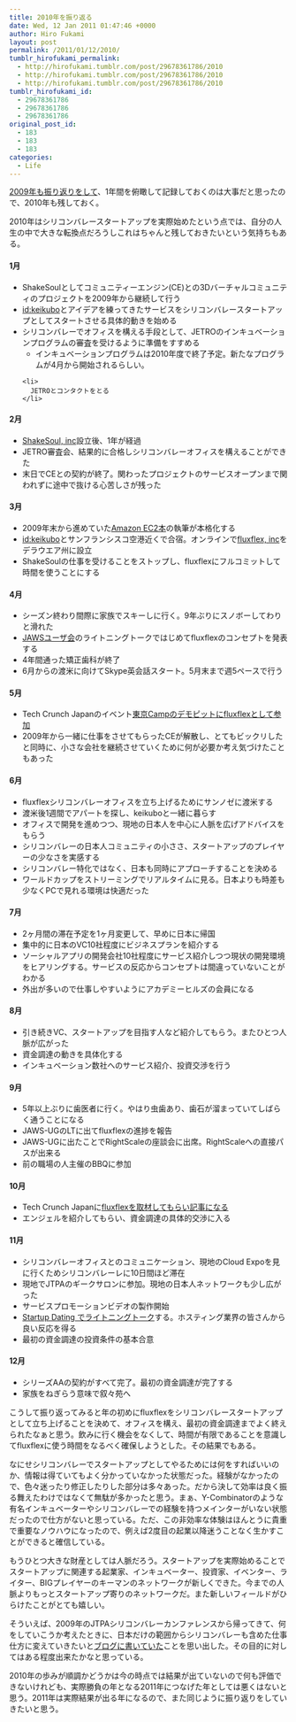 ```yaml
---
title: 2010年を振り返る
date: Wed, 12 Jan 2011 01:47:46 +0000
author: Hiro Fukami
layout: post
permalink: /2011/01/12/2010/
tumblr_hirofukami_permalink:
  - http://hirofukami.tumblr.com/post/29678361786/2010
  - http://hirofukami.tumblr.com/post/29678361786/2010
  - http://hirofukami.tumblr.com/post/29678361786/2010
tumblr_hirofukami_id:
  - 29678361786
  - 29678361786
  - 29678361786
original_post_id:
  - 183
  - 183
  - 183
categories:
  - Life
---
```

<div class="section">
  <p>
    <a href="http://d.hatena.ne.jp/d_sea/20100105/p1" target="_blank">2009年も振り返りをして</a>、1年間を俯瞰して記録しておくのは大事だと思ったので、2010年も残しておく。
  </p>
  
  <p>
    2010年はシリコンバレースタートアップを実際始めたという点では、自分の人生の中で大きな転換点だろうしこれはちゃんと残しておきたいという気持ちもある。
  </p>
  
  <h4>
    1月
  </h4>
  
  <ul>
    <li>
      ShakeSoulとしてコミュニティーエンジン(CE)との3Dバーチャルコミュニティのプロジェクトを2009年から継続して行う
    </li>
    <li>
      <a href="http://d.hatena.ne.jp/keikubo/" target="_blank">id:keikubo</a>とアイデアを練ってきたサービスをシリコンバレースタートアップとしてスタートさせる具体的動きを始める
    </li>
    <li>
      シリコンバレーでオフィスを構える手段として、JETROのインキュベーションプログラムの審査を受けるように準備をすすめる <ul>
        <li>
          インキュベーションプログラムは2010年度で終了予定。新たなプログラムが4月から開始されるらしい。
        </li>
      </ul>
    </li>
    
    <li>
      JETROとコンタクトをとる
    </li>
  </ul>
  
  <h4>
    2月
  </h4>
  
  <ul>
    <li>
      <a href="http://www.shakesoul.net" target="_blank">ShakeSoul, inc</a>設立後、1年が経過
    </li>
    <li>
      JETRO審査会、結果的に合格しシリコンバレーオフィスを構えることができた
    </li>
    <li>
      末日でCEとの契約が終了。関わったプロジェクトのサービスオープンまで関われずに途中で抜ける心苦しさが残った
    </li>
  </ul>
  
  <h4>
    3月
  </h4>
  
  <ul>
    <li>
      2009年末から進めていた<a href="http://www.amazon.co.jp/%E3%82%88%E3%81%8F%E3%82%8F%E3%81%8B%E3%82%8BAmazonEC2-%E2%80%95AmazonWebServices%E3%82%AF%E3%83%A9%E3%82%A6%E3%83%89%E6%B4%BB%E7%94%A8%E3%81%A8%E5%AE%9F%E8%B7%B5-Software-Design-plus%E3%82%B7%E3%83%AA%E3%83%BC%E3%82%BA/dp/4774142840" target="_blank">Amazon EC2本</a>の執筆が本格化する
    </li>
    <li>
      <a href="http://d.hatena.ne.jp/keikubo/" target="_blank">id:keikubo</a>とサンフランシスコ空港近くで合宿。オンラインで<a href="http://www.fluxflex.com" target="_blank">fluxflex, inc</a>をデラウエア州に設立
    </li>
    <li>
      ShakeSoulの仕事を受けることをストップし、fluxflexにフルコミットして時間を使うことにする
    </li>
  </ul>
  
  <h4>
    4月
  </h4>
  
  <ul>
    <li>
      シーズン終わり間際に家族でスキーしに行く。9年ぶりにスノボーしてわりと滑れた
    </li>
    <li>
      <a href="http://jaws-ug.jp/" target="_blank">JAWSユーザ会</a>のライトニングトークではじめてfluxflexのコンセプトを発表する
    </li>
    <li>
      4年間通った矯正歯科が終了
    </li>
    <li>
      6月からの渡米に向けてSkype英会話スタート。5月末まで週5ペースで行う
    </li>
  </ul>
  
  <h4>
    5月
  </h4>
  
  <ul>
    <li>
      Tech Crunch Japanのイベント<a href="http://www.tokyocamp.net/archives/651" target="_blank">東京Campのデモピットにfluxflexとして参加</a>
    </li>
    <li>
      2009年から一緒に仕事をさせてもらったCEが解散し、とてもビックリしたと同時に、小さな会社を継続させていくために何が必要か考え気づけたこともあった
    </li>
  </ul>
  
  <h4>
    6月
  </h4>
  
  <ul>
    <li>
      fluxflexシリコンバレーオフィスを立ち上げるためにサンノゼに渡米する
    </li>
    <li>
      渡米後1週間でアパートを探し、keikuboと一緒に暮らす
    </li>
    <li>
      オフィスで開発を進めつつ、現地の日本人を中心に人脈を広げアドバイスをもらう
    </li>
    <li>
      シリコンバレーの日本人コミュニティの小ささ、スタートアップのプレイヤーの少なさを実感する
    </li>
    <li>
      シリコンバレー特化ではなく、日本も同時にアプローチすることを決める
    </li>
    <li>
      ワールドカップをストリーミングでリアルタイムに見る。日本よりも時差も少なくPCで見れる環境は快適だった
    </li>
  </ul>
  
  <h4>
    7月
  </h4>
  
  <ul>
    <li>
      2ヶ月間の滞在予定を1ヶ月変更して、早めに日本に帰国
    </li>
    <li>
      集中的に日本のVC10社程度にビジネスプランを紹介する
    </li>
    <li>
      ソーシャルアプリの開発会社10社程度にサービス紹介しつつ現状の開発環境をヒアリングする。サービスの反応からコンセプトは間違っていないことがわかる
    </li>
    <li>
      外出が多いので仕事しやすいようにアカデミーヒルズの会員になる
    </li>
  </ul>
  
  <h4>
    8月
  </h4>
  
  <ul>
    <li>
      引き続きVC、スタートアップを目指す人など紹介してもらう。またひとつ人脈が広がった
    </li>
    <li>
      資金調達の動きを具体化する
    </li>
    <li>
      インキュベーション数社へのサービス紹介、投資交渉を行う
    </li>
  </ul>
  
  <h4>
    9月
  </h4>
  
  <ul>
    <li>
      5年以上ぶりに歯医者に行く。やはり虫歯あり、歯石が溜まっていてしばらく通うことになる
    </li>
    <li>
      JAWS-UGのLTに出てfluxflexの進捗を報告
    </li>
    <li>
      JAWS-UGに出たことでRightScaleの座談会に出席。RightScaleへの直接パスが出来る
    </li>
    <li>
      前の職場の人主催のBBQに参加
    </li>
  </ul>
  
  <h4>
    10月
  </h4>
  
  <ul>
    <li>
      Tech Crunch Japanに<a href="http://jp.techcrunch.com/archives/jp-20101025-fluxflex-can-use-ec2-by-several-clicks/" target="_blank">fluxflexを取材してもらい記事になる</a>
    </li>
    <li>
      エンジェルを紹介してもらい、資金調達の具体的交渉に入る
    </li>
  </ul>
  
  <h4>
    11月
  </h4>
  
  <ul>
    <li>
      シリコンバレーオフィスとのコミュニケーション、現地のCloud Expoを見に行くためシリコンバレーレに10日間ほど滞在
    </li>
    <li>
      現地でJTPAのギークサロンに参加。現地の日本人ネットワークも少し広がった
    </li>
    <li>
      サービスプロモーションビデオの製作開始
    </li>
    <li>
      <a href="http://www.startup-dating.com/2010/11/jp-startup-dating-4th-event-kojimachi-nov-25th/" target="_blank">Startup Dating でライトニングトーク</a>する。ホスティング業界の皆さんから良い反応を得る
    </li>
    <li>
      最初の資金調達の投資条件の基本合意
    </li>
  </ul>
  
  <h4>
    12月
  </h4>
  
  <ul>
    <li>
      シリーズAAの契約がすべて完了。最初の資金調達が完了する
    </li>
    <li>
      家族をねぎらう意味で叙々苑へ
    </li>
  </ul>
  
  <p>
    こうして振り返ってみると年の初めにfluxflexをシリコンバレースタートアップとして立ち上げることを決めて、オフィスを構え、最初の資金調達までよく終えられたなぁと思う。飲みに行く機会をなくして、時間が有限であることを意識してfluxflexに使う時間をなるべく確保しようとした。その結果でもある。
  </p>
  
  <p>
    なにせシリコンバレーでスタートアップとしてやるためには何をすればいいのか、情報は得ていてもよく分かっていなかった状態だった。経験がなかったので、色々迷ったり修正したりした部分は多々あった。だから決して効率は良く振る舞えたわけではなくて無駄が多かったと思う。まぁ、Y-Combinatorのような有名インキュベーターやシリコンバレーでの経験を持つメインターがいない状態だったので仕方がないと思っている。ただ、この非効率な体験はほんとうに貴重で重要なノウハウになったので、例えば2度目の起業以降迷うことなく生かすことができると確信している。
  </p>
  
  <p>
    もうひとつ大きな財産としては人脈だろう。スタートアップを実際始めることでスタートアップに関連する起業家、インキュベーター、投資家、イベンター、ライター、BIGプレイヤーのキーマンのネットワークが新しくできた。今までの人脈よりもっとスタートアップ寄りのネットワークだ。また新しいフィールドがひらけたことがとても嬉しい。
  </p>
  
  <p>
    そういえば、2009年のJTPAシリコンバレーカンファレンスから帰ってきて、何をしていこうか考えたときに、日本だけの範囲からシリコンバレーも含めた仕事仕方に変えていきたいと<a href="http://d.hatena.ne.jp/d_sea/20090425/p1" target="_blank">ブログに書いていた</a>ことを思い出した。その目的に対してはある程度出来たかなと思っている。
  </p>
  
  <p>
    2010年の歩みが順調かどうかは今の時点では結果が出ていないので何も評価できないけれども、実際勝負の年となる2011年につなげた年としては悪くはないと思う。2011年は実際結果が出る年になるので、また同じように振り返りをしていきたいと思う。
  </p>
</div>